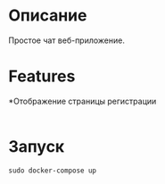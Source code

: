 <h1>Описание</h1>
Простое чат веб-приложение.

<h1>Features</h1>
*Отображение страницы регистрации
<br><br>
<h1>Запуск</h1>
<div id="code-container" style="position: relative;">
  <pre><code id="code-snippet">sudo docker-compose up</code></pre>
</div>
